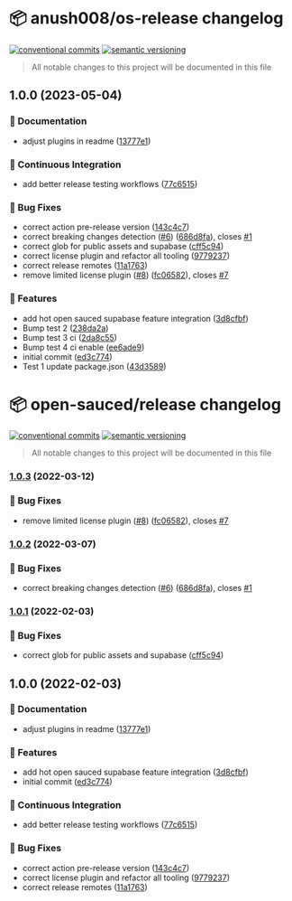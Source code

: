 # 📦 anush008/os-release changelog

[![conventional commits](https://img.shields.io/badge/conventional%20commits-1.0.0-yellow.svg)](https://conventionalcommits.org)
[![semantic versioning](https://img.shields.io/badge/semantic%20versioning-2.0.0-green.svg)](https://semver.org)

> All notable changes to this project will be documented in this file

## 1.0.0 (2023-05-04)


### 📝 Documentation

* adjust plugins in readme ([13777e1](https://github.com/Anush008/os-release/commit/13777e1dd89e1d4b7ecc870a7b722ebf9ed77e57))


### 🔁 Continuous Integration

* add better release testing workflows ([77c6515](https://github.com/Anush008/os-release/commit/77c6515db6f5f2f75b53f636769d3082bff02c98))


### 🐛 Bug Fixes

* correct action pre-release version ([143c4c7](https://github.com/Anush008/os-release/commit/143c4c7a89d71d8f4981bbcd39b167f552be1195))
* correct breaking changes detection ([#6](https://github.com/Anush008/os-release/issues/6)) ([686d8fa](https://github.com/Anush008/os-release/commit/686d8fa034083f413f48e129bc7be08f10751df1)), closes [#1](https://github.com/Anush008/os-release/issues/1)
* correct glob for public assets and supabase ([cff5c94](https://github.com/Anush008/os-release/commit/cff5c94ce9b7eb83587e311b08d18ecb6f490fc2))
* correct license plugin and refactor all tooling ([9779237](https://github.com/Anush008/os-release/commit/977923782bc924cc58bc69aa630fa1fbd850af75))
* correct release remotes ([11a1763](https://github.com/Anush008/os-release/commit/11a1763c43c319e25343d89e159e7cd1f951f976))
* remove limited license plugin ([#8](https://github.com/Anush008/os-release/issues/8)) ([fc06582](https://github.com/Anush008/os-release/commit/fc06582e7045e5799357397a4912061a68c633b2)), closes [#7](https://github.com/Anush008/os-release/issues/7)


### 🍕 Features

* add hot open sauced supabase feature integration ([3d8cfbf](https://github.com/Anush008/os-release/commit/3d8cfbf01a52fd8309b4eb82fda8b2794abe9736))
* Bump test 2 ([238da2a](https://github.com/Anush008/os-release/commit/238da2a80bd31a91c3abd35dc900173a3fac8da4))
* Bump test 3 ci ([2da8c55](https://github.com/Anush008/os-release/commit/2da8c55202c7d27369bc1c0056e0ef7ff5be67e7))
* Bump test 4 ci enable ([ee6ade9](https://github.com/Anush008/os-release/commit/ee6ade9ae76f4ebd2b4111f43f0d47324a406a91))
* initial commit ([ed3c774](https://github.com/Anush008/os-release/commit/ed3c77420ead8a9b395c60d00cd6b5badba0c6b4))
* Test 1 update package.json ([43d3589](https://github.com/Anush008/os-release/commit/43d3589d86b2de2247b1caaf8abaaeb28e16b41e))

# 📦 open-sauced/release changelog

[![conventional commits](https://img.shields.io/badge/conventional%20commits-1.0.0-yellow.svg)](https://conventionalcommits.org)
[![semantic versioning](https://img.shields.io/badge/semantic%20versioning-2.0.0-green.svg)](https://semver.org)

> All notable changes to this project will be documented in this file

### [1.0.3](https://github.com/open-sauced/release/compare/v1.0.2...v1.0.3) (2022-03-12)


### 🐛 Bug Fixes

* remove limited license plugin ([#8](https://github.com/open-sauced/release/issues/8)) ([fc06582](https://github.com/open-sauced/release/commit/fc06582e7045e5799357397a4912061a68c633b2)), closes [#7](https://github.com/open-sauced/release/issues/7)

### [1.0.2](https://github.com/open-sauced/release/compare/v1.0.1...v1.0.2) (2022-03-07)


### 🐛 Bug Fixes

* correct breaking changes detection ([#6](https://github.com/open-sauced/release/issues/6)) ([686d8fa](https://github.com/open-sauced/release/commit/686d8fa034083f413f48e129bc7be08f10751df1)), closes [#1](https://github.com/open-sauced/release/issues/1)

### [1.0.1](https://github.com/open-sauced/release/compare/v1.0.0...v1.0.1) (2022-02-03)


### 🐛 Bug Fixes

* correct glob for public assets and supabase ([cff5c94](https://github.com/open-sauced/release/commit/cff5c94ce9b7eb83587e311b08d18ecb6f490fc2))

## 1.0.0 (2022-02-03)


### 📝 Documentation

* adjust plugins in readme ([13777e1](https://github.com/open-sauced/release/commit/13777e1dd89e1d4b7ecc870a7b722ebf9ed77e57))


### 🍕 Features

* add hot open sauced supabase feature integration ([3d8cfbf](https://github.com/open-sauced/release/commit/3d8cfbf01a52fd8309b4eb82fda8b2794abe9736))
* initial commit ([ed3c774](https://github.com/open-sauced/release/commit/ed3c77420ead8a9b395c60d00cd6b5badba0c6b4))


### 🔁 Continuous Integration

* add better release testing workflows ([77c6515](https://github.com/open-sauced/release/commit/77c6515db6f5f2f75b53f636769d3082bff02c98))


### 🐛 Bug Fixes

* correct action pre-release version ([143c4c7](https://github.com/open-sauced/release/commit/143c4c7a89d71d8f4981bbcd39b167f552be1195))
* correct license plugin and refactor all tooling ([9779237](https://github.com/open-sauced/release/commit/977923782bc924cc58bc69aa630fa1fbd850af75))
* correct release remotes ([11a1763](https://github.com/open-sauced/release/commit/11a1763c43c319e25343d89e159e7cd1f951f976))
